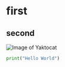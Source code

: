 # first
## second
![Image of Yaktocat](https://octodex.github.com/images/yaktocat.png)
```python
print("Hello World")
```